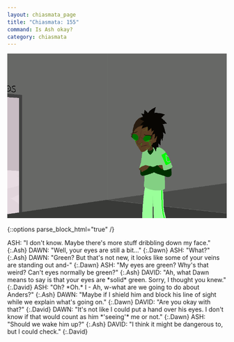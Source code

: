 ```yaml
---
layout: chiasmata_page
title: "Chiasmata: 155"
command: Is Ash okay?
category: chiasmata
---
```


![155](/chiasmata/images/narrative/154.png)

{::options parse_block_html="true" /}
<div class="dialogue">
ASH: "I don't know. Maybe there's more stuff dribbling down my face." 
{:.Ash}
DAWN: "Well, your eyes are still a bit..." 
{:.Dawn}
ASH: "What?" 
{:.Ash}
DAWN: "Green? But that's not new, it looks like some of your veins are standing out and-" 
{:.Dawn}
ASH: "My eyes are green? Why's that weird? Can't eyes normally be green?" 
{:.Ash}
DAVID: "Ah, what Dawn means to say is that your eyes are *solid* green. Sorry, I thought you knew." 
{:.David}
ASH: "Oh? *Oh.* I - Ah, w-what are we going to do about Anders?" 
{:.Ash}
DAWN: "Maybe if I shield him and block his line of sight while we explain what's going on." 
{:.Dawn}
DAVID: "Are you okay with that?" 
{:.David}
DAWN: "It's not like I could put a hand over his eyes. I don't know if that would count as him *'seeing'* me or not." 
{:.Dawn}
ASH: "Should we wake him up?" 
{:.Ash}
DAVID: "I think it might be dangerous to, but I could check." 
{:.David}
</div>